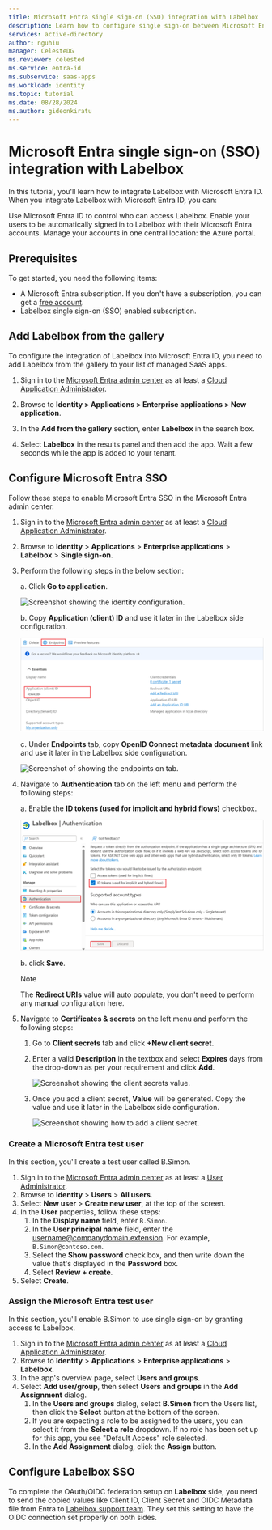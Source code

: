 ```yaml
---
title: Microsoft Entra single sign-on (SSO) integration with Labelbox
description: Learn how to configure single sign-on between Microsoft Entra and Labelbox.
services: active-directory
author: nguhiu
manager: CelesteDG
ms.reviewer: celested
ms.service: entra-id
ms.subservice: saas-apps
ms.workload: identity
ms.topic: tutorial
ms.date: 08/28/2024
ms.author: gideonkiratu
---
```


# Microsoft Entra single sign-on (SSO) integration with Labelbox

In this tutorial, you'll learn how to integrate Labelbox with Microsoft Entra ID. When you integrate Labelbox with Microsoft Entra ID, you can:

Use Microsoft Entra ID to control who can access Labelbox.
Enable your users to be automatically signed in to Labelbox with their Microsoft Entra accounts.
Manage your accounts in one central location: the Azure portal.

## Prerequisites

To get started, you need the following items:

* A Microsoft Entra subscription. If you don't have a subscription, you can get a [free account](https://azure.microsoft.com/free/).
* Labelbox single sign-on (SSO) enabled subscription.

## Add Labelbox from the gallery

To configure the integration of Labelbox into Microsoft Entra ID, you need to add Labelbox from the gallery to your list of managed SaaS apps.

1. Sign in to the [Microsoft Entra admin center](https://entra.microsoft.com) as at least a [Cloud Application Administrator](~/identity/role-based-access-control/permissions-reference.md#cloud-application-administrator).

1. Browse to **Identity > Applications > Enterprise applications > New application**.

1. In the **Add from the gallery** section, enter **Labelbox** in the search box.

1. Select **Labelbox** in the results panel and then add the app. Wait a few seconds while the app is added to your tenant.

## Configure Microsoft Entra SSO

Follow these steps to enable Microsoft Entra SSO in the Microsoft Entra admin center.

1. Sign in to the [Microsoft Entra admin center](https://entra.microsoft.com) as at least a [Cloud Application Administrator](~/identity/role-based-access-control/permissions-reference.md#cloud-application-administrator).

1. Browse to **Identity** > **Applications** > **Enterprise applications** > **Labelbox** > **Single sign-on**.

1. Perform the following steps in the below section:

    a. Click **Go to application**.

    ![Screenshot showing the identity configuration.](common/go-to-application.png "Identity")

    b. Copy **Application (client) ID** and use it later in the Labelbox side configuration.

    ![Screenshot of application client values.](common/application-id.png "Values")

    c. Under **Endpoints** tab, copy **OpenID Connect metadata document** link and use it later in the Labelbox side configuration.
    
    ![Screenshot of showing the endpoints on tab.](common/endpoints.png "Tab")

1. Navigate to **Authentication** tab on the left menu and perform the following steps:

    a. Enable the **ID tokens (used for implicit and hybrid flows)** checkbox.

    ![Screenshot showing the Access tokens.](./media/labelbox-tutorial/access-token.png "Tokens")

    b. click **Save**.

    >[!NOTE]
    > The **Redirect URIs** value will auto populate, you don't need to perform any manual configuration here.

1. Navigate to **Certificates & secrets** on the left menu and perform the following steps:

    1. Go to **Client secrets** tab and click **+New client secret**.
    1. Enter a valid **Description** in the textbox and select **Expires** days from the drop-down as per your requirement and click **Add**.

        ![Screenshot showing the client secrets value.](common/client-secret.png "Days")

    1. Once you add a client secret, **Value** will be generated. Copy the value and use it later in the Labelbox side configuration.

        ![Screenshot showing how to add a client secret.](common/client.png "Secret")

### Create a Microsoft Entra test user

In this section, you'll create a test user called B.Simon.

1. Sign in to the [Microsoft Entra admin center](https://entra.microsoft.com) as at least a [User Administrator](~/identity/role-based-access-control/permissions-reference.md#user-administrator).
1. Browse to **Identity** > **Users** > **All users**.
1. Select **New user** > **Create new user**, at the top of the screen.
1. In the **User** properties, follow these steps:
   1. In the **Display name** field, enter `B.Simon`.  
   1. In the **User principal name** field, enter the username@companydomain.extension. For example, `B.Simon@contoso.com`.
   1. Select the **Show password** check box, and then write down the value that's displayed in the **Password** box.
   1. Select **Review + create**.
1. Select **Create**.

### Assign the Microsoft Entra test user

In this section, you'll enable B.Simon to use single sign-on by granting access to Labelbox.

1. Sign in to the [Microsoft Entra admin center](https://entra.microsoft.com) as at least a [Cloud Application Administrator](~/identity/role-based-access-control/permissions-reference.md#cloud-application-administrator).
1. Browse to **Identity** > **Applications** > **Enterprise applications** > **Labelbox**.
1. In the app's overview page, select **Users and groups**.
1. Select **Add user/group**, then select **Users and groups** in the **Add Assignment** dialog.
   1. In the **Users and groups** dialog, select **B.Simon** from the Users list, then click the **Select** button at the bottom of the screen.
   1. If you are expecting a role to be assigned to the users, you can select it from the **Select a role** dropdown. If no role has been set up for this app, you see "Default Access" role selected.
   1. In the **Add Assignment** dialog, click the **Assign** button.

## Configure Labelbox SSO

To complete the OAuth/OIDC federation setup on **Labelbox** side, you need to send the copied values like Client ID, Client Secret and OIDC Metadata file from Entra to [Labelbox support team](mailto:support@labelbox.com). They set this setting to have the OIDC connection set properly on both sides.